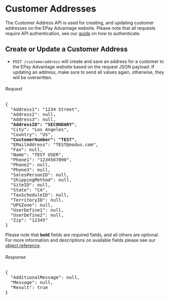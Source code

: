 Customer Addresses
============

The Customer Address API is used for creating, and updating customer addresses on the EPay Advantage website. Please note that all requests require API authentication, see our [guide](Token.md) on how to authenticate.

Create or Update a Customer Address
--------------------

* `POST /customeraddress` will create and save an address for a customer to the EPay Advantage website based on the request JSON payload. If updating an address, make sure to send all values again, otherwise, they will be overwritten.

###### Request
<pre>
{
  "Address1": "1234 Street",
  "Address2": null,
  "Address3": null,
  <b>"AddressID": "SECONDARY"</b>,
  "City": "Los Angeles",
  "Country": "US",
  <b>"CustomerNumber": "TEST"</b>,
  "EMailAddress": "TEST@nodus.com",
  "Fax": null,
  "Name": "TEST USER",
  "Phone1": "1234567890",
  "Phone2": null,
  "Phone3": null,
  "SalesPersonID": null,
  "ShippingMethod": null,
  "SiteID": null,
  "State": "CA",
  "TaxScheduleID": null,
  "TerritoryID": null,
  "UPSZone": null,
  "UserDefine1": null,
  "UserDefine2": null,
  "Zip": "12345"
}
</pre>

Please note that **bold** fields are required fields, and all others are optional. For more information and descriptions on available fields please see our [object reference](../Objects/Address.md).

###### Response
<pre>
{
  "AdditionalMessage": null,
  "Message": null,
  "Result": true
}
</pre>
